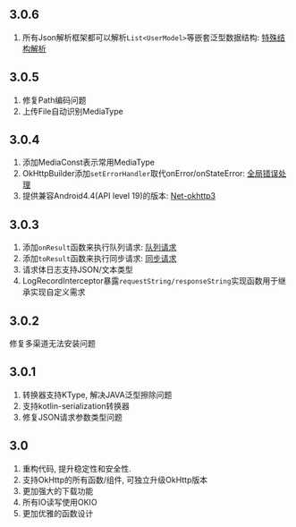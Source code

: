 ## 3.0.6
1. 所有Json解析框架都可以解析`List<UserModel>`等嵌套泛型数据结构: [特殊结构解析](convert-special.md)

## 3.0.5
1. 修复Path编码问题
2. 上传File自动识别MediaType

## 3.0.4
1. 添加MediaConst表示常用MediaType
2. OkHttpBuilder添加`setErrorHandler`取代onError/onStateError: [全局错误处理](error-handle.md)
3. 提供兼容Android4.4(API level 19)的版本: [Net-okhttp3](https://github.com/liangjingkanji/Net-okhttp3)

## 3.0.3
1. 添加`onResult`函数来执行队列请求: [队列请求](../enqueue-request/#-result)
2. 添加`toResult`函数来执行同步请求: [同步请求](../sync-request/)
3. 请求体日志支持JSON/文本类型
4. LogRecordInterceptor暴露`requestString/responseString`实现函数用于继承实现自定义需求


## 3.0.2
修复多渠道无法安装问题

## 3.0.1
1. 转换器支持KType, 解决JAVA泛型擦除问题
2. 支持kotlin-serialization转换器
3. 修复JSON请求参数类型问题

## 3.0
1. 重构代码, 提升稳定性和安全性.
2. 支持OkHttp的所有函数/组件, 可独立升级OkHttp版本
3. 更加强大的下载功能
4. 所有IO读写使用OKIO
5. 更加优雅的函数设计